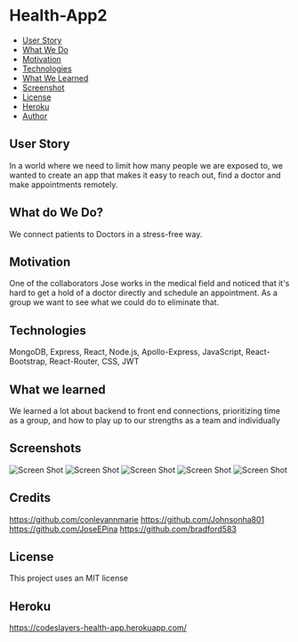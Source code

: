 # Health-App2

- [User Story](#user-story)
- [What We Do](#what-we-do)
- [Motivation](#motivation)
- [Technologies](#technologies)
- [What We Learned](#what-we-learned)
- [Screenshot](#screenshot)
- [License](#license)
- [Heroku](#Heroku)
- [Author](#author)

## User Story

In a world where we need to limit how many people we are exposed to, we wanted to create an app that makes it easy to reach out, find a doctor and make appointments remotely.


## What do We Do?

We connect patients to Doctors in a stress-free way.

## Motivation

One of the collaborators Jose works in the medical field and noticed that it's hard to get a hold of a doctor directly and schedule an appointment. As a group we want to see what we could do to eliminate that.


## Technologies

MongoDB, Express, React, Node.js, Apollo-Express, JavaScript, React-Bootstrap, React-Router, CSS, JWT

## What we learned

We learned a lot about backend to front end connections, prioritizing time as a group, and how to play up to our strengths as a team and individually 

## Screenshots

![Screen Shot](https://user-images.githubusercontent.com/87334834/148471245-a9532f6a-1acc-43df-ab3e-bbb81eabe96d.png)
![Screen Shot](https://user-images.githubusercontent.com/87334834/148471237-e28061a1-9fe8-4bf1-8649-7f324c6baffc.png)
![Screen Shot](https://user-images.githubusercontent.com/87334834/148471251-7a7447a6-bb89-40ed-8713-dd28d4b9f4c7.png)
![Screen Shot](https://user-images.githubusercontent.com/87334834/148471233-733e0ca4-0796-4bc1-8d45-d7c5b408ca59.png)
![Screen Shot](https://user-images.githubusercontent.com/87334834/148471230-190394eb-c294-4656-8bc6-b84abc946e70.png)

## Credits

https://github.com/conleyannmarie
https://github.com/Johnsonha801
https://github.com/JoseEPina
https://github.com/bradford583

## License

This project uses an MIT license

## Heroku 

https://codeslayers-health-app.herokuapp.com/